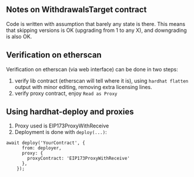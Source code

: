 ## Notes on WithdrawalsTarget contract
Code is written with assumption that barely any state is there.
This means that skipping versions is OK (upgrading from 1 to any X),
and downgrading is also OK.

## Verification on etherscan
Verification on etherscan (via web interface) can be done in two steps:
1) verify lib contract (etherscan will tell where it is), using `hardhat flatten` output with minor editing, removing extra licensing lines.
2) verify proxy contract, enjoy `Read as Proxy`

## Using hardhat-deploy and proxies

1) Proxy used is EIP173ProxyWithReceive
2) Deployment is done with `deploy(...)`:
```
await deploy('YourContract', {
      from: deployer,
      proxy: {
        proxyContract: 'EIP173ProxyWithReceive'
      },
    });
```
